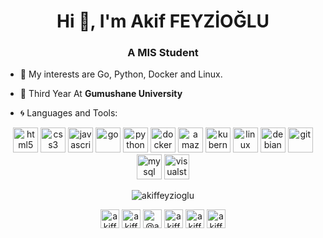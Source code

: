 <h1 align="center">Hi 👋, I'm Akif FEYZİOĞLU</h1>
<h3 align="center">A MIS Student</h3>

- 🔭 My interests are Go, Python, Docker and Linux. 

- 🏫 Third Year At **Gumushane University**

- 🌀 Languages and Tools:

<p align="center"> <img src="https://devicons.github.io/devicon/devicon.git/icons/html5/html5-original-wordmark.svg" alt="html5" width="40" height="40"/> <img src="https://devicons.github.io/devicon/devicon.git/icons/css3/css3-original-wordmark.svg" alt="css3" width="40" height="40"/> <img src="https://devicons.github.io/devicon/devicon.git/icons/javascript/javascript-original.svg" alt="javascript" width="40" height="40"/> <img src="https://devicons.github.io/devicon/devicon.git/icons/go/go-original.svg" alt="go" width="40" height="40"/> <img src="https://devicons.github.io/devicon/devicon.git/icons/python/python-original.svg" alt="python" width="40" height="40"/> <img src="https://devicons.github.io/devicon/devicon.git/icons/docker/docker-original-wordmark.svg" alt="docker" width="40" height="40"/> <img src="https://devicons.github.io/devicon/devicon.git/icons/amazonwebservices/amazonwebservices-original.svg" alt="amazonwebservices" width="40" height="40"/> <img src="https://www.vectorlogo.zone/logos/kubernetes/kubernetes-icon.svg" alt="kubernetes" width="40" height="40"/> <img src="https://devicons.github.io/devicon/devicon.git/icons/linux/linux-original.svg" alt="linux" width="40" height="40"/> <img src="https://devicons.github.io/devicon/devicon.git/icons/debian/debian-original.svg" alt="debian" width="40" height="40"/> <img src="https://www.vectorlogo.zone/logos/git-scm/git-scm-icon.svg" alt="git" width="40" height="40"/> <img src="https://devicons.github.io/devicon/devicon.git/icons/mysql/mysql-original.svg" alt="mysql" width="40" height="40"/> <img src="https://www.vectorlogo.zone/logos/visualstudio_code/visualstudio_code-icon.svg" alt="visualstudio-code" width="40" height="40"/></p>

<p align="center"><img align="center" src="https://github-readme-stats.vercel.app/api?username=akiffeyzioglu&show_icons=true&theme=tokyonight" alt="akiffeyzioglu" /></p>

<p align="center">
<a href="https://twitter.com/akiffeyzioglu" target="blank"><img align="center" src="https://cdn.jsdelivr.net/npm/simple-icons@3.0.1/icons/twitter.svg" alt="akiffeyzioglu" height="30" width="30" /></a>
<a href="https://linkedin.com/in/akiffeyzioglu" target="blank"><img align="center" src="https://cdn.jsdelivr.net/npm/simple-icons@3.0.1/icons/linkedin.svg" alt="akiffeyzioglu" height="30" width="30" /></a>
<a href="https://medium.com/@akiffeyzioglu" target="blank"><img align="center" src="https://cdn.jsdelivr.net/npm/simple-icons@3.0.1/icons/medium.svg" alt="@akiffeyzioglu" height="30" width="30" /></a>
<a href="https://stackoverflow.com/users/12851491/akif-f?tab=profile" target="blank"><img align="center" src="https://cdn.jsdelivr.net/npm/simple-icons@3.0.1/icons/stackoverflow.svg" alt="akiffeyzioglu" height="30" width="30" /></a>
<a href="https://codepen.io/akiffeyzioglu" target="blank"><img align="center" src="https://cdn.jsdelivr.net/npm/simple-icons@3.0.1/icons/codepen.svg" alt="akiffeyzioglu" height="30" width="30" /></a>
<a href="https://dev.to/akiff" target="blank"><img align="center" src="https://cdn.jsdelivr.net/npm/simple-icons@3.0.1/icons/dev-dot-to.svg" alt="akiffeyzioglu" height="30" width="30" /></a>
</p>

